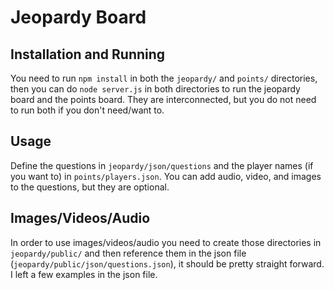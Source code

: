 # Jeopardy Board

## Installation and Running

You need to run `npm install` in both the `jeopardy/` and `points/` directories, then you can do `node server.js` in both directories to run the jeopardy board and the points board. They are interconnected, but you do not need to run both if you don't need/want to.

## Usage

Define the questions in `jeopardy/json/questions` and the player names (if you want to) in `points/players.json`. You can add audio, video, and images to the questions, but they are optional.

## Images/Videos/Audio

In order to use images/videos/audio you need to create those directories in `jeopardy/public/` and then reference them in the json file (`jeopardy/public/json/questions.json`), it should be pretty straight forward. I left a few examples in the json file.
